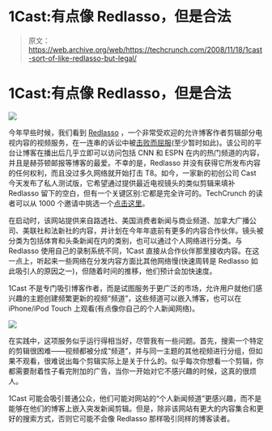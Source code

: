 # 1Cast:有点像 Redlasso，但是合法 

> 原文：<https://web.archive.org/web/https://techcrunch.com/2008/11/18/1cast-sort-of-like-redlasso-but-legal/>

# 1Cast:有点像 Redlasso，但是合法

[![](img/7c68ee23c65b917589d7eb1b19f198d1.png)](https://web.archive.org/web/20221207013439/http://www.1cast.com/)

今年早些时候，我们看到 [Redlasso](https://web.archive.org/web/20221207013439/http://www.redlasso.com/) ，一个非常受欢迎的允许博客作者剪辑部分电视内容的视频服务，在一连串的诉讼中被[击败而屈服](https://web.archive.org/web/20221207013439/http://www.beta.techcrunch.com/2008/07/25/redlasso-shuts-down-in-response-to-foxnbc-lawsuit/)(至少暂时如此)。该公司的平台让博客在播出后几乎立即可以访问包括 CNN 和 ESPN 在内的热门频道的内容，并且是赫芬顿邮报等博客的最爱。不幸的是，Redlasso 并没有获得它所发布内容的任何权利，而且没过多久网络就开始打击 T8。如今，一家新的初创公司 Cast 今天发布了私人测试版，它希望通过提供最近电视镜头的类似剪辑来填补 Redlasso 留下的空白，但有一个关键区别:它都是完全许可的。TechCrunch 的读者可以从 1000 个邀请中挑选一个[点击这里](https://web.archive.org/web/20221207013439/http://www.1cast.com/techcrunch)。

在启动时，该网站提供来自路透社、美国消费者新闻与商业频道、加拿大广播公司、美联社和法新社的内容，并计划在今年年底前有更多的内容合作伙伴。镜头被分类为包括体育和头条新闻在内的类别，也可以通过个人网络进行分类。与 Redlasso 使用自己的录制系统不同，1Cast 直接从合作伙伴那里接收内容。在这一点上，听起来一些网络在分发内容方面比其他网络慢(快速周转是 Redlasso 如此吸引人的原因之一)，但随着时间的推移，他们预计会加快速度。

1Cast 不是专门吸引博客作者，而是试图服务于更广泛的市场，允许用户就他们感兴趣的主题创建频繁更新的视频“频道”，这些频道可以嵌入博客，也可以在 iPhone/iPod Touch 上观看(有点像你自己的个人新闻网络)。

![](img/770155c88a6d4ce10a43758cd3a626dd.png)

在实践中，这项服务似乎运行得相当好，尽管我有一些问题。首先，搜索一个特定的剪辑很困难——视频都被分成“频道”，并与同一主题的其他视频进行分组，但如果不观看，很难说出每个剪辑实际上是关于什么的。似乎每次你想看一个剪辑，你都需要耐着性子看完附加的广告，当你一开始对它不感兴趣的时候，这真的很烦人。

1Cast 可能会吸引普通公众，他们可能对网站的“个人新闻频道”更感兴趣，而不是能够在他们的博客上嵌入突发新闻剪辑。但是，除非该网站有更大的内容集合和更好的搜索方式，否则它可能不会像 Redlasso 那样吸引同样的博客读者。
